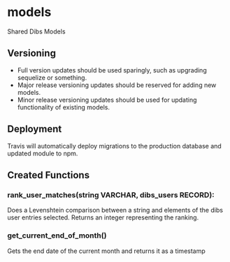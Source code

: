 # models
Shared Dibs Models
## Versioning
- Full version updates should be used sparingly, such as upgrading sequelize or something.
- Major release versioning updates should be reserved for adding new models.
- Minor release versioning updates should be used for updating functionality of existing models.
## Deployment
Travis will automatically deploy migrations to the production database and updated module to npm.
## Created Functions
### rank_user_matches(string **VARCHAR**, dibs_users **RECORD**):
Does a Levenshtein comparison between a string and elements of the dibs user entries selected. Returns an integer representing the ranking.
### get_current_end_of_month()
Gets the end date of the current month and returns it as a timestamp
